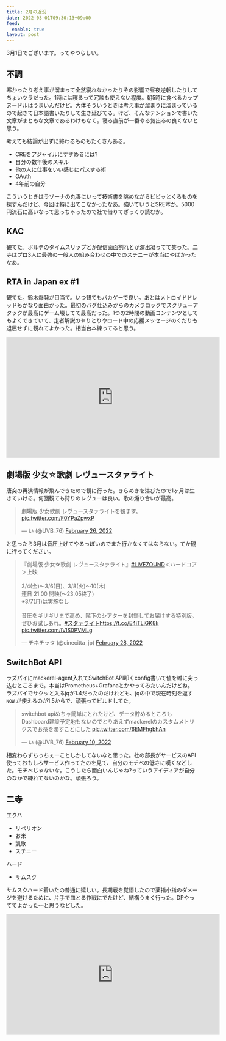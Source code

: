 ```yaml
---
title: 2月の近況
date: 2022-03-01T09:30:13+09:00
feed:
  enable: true
layout: post
---
```


3月1日でございます。ってやつらしい。

## 不調

寒かったり考え事が溜まって全然寝れなかったりその影響で昼夜逆転したりしてちょいツラだった。1時には寝るって冗談も使えない程度。朝5時に食べるカップヌードルはうまいんだけど。大体そういうときは考え事が溜まりに溜まっているので起きて日本語書いたりして生き延びてる。けど、そんなテンションで書いた文章がまともな文章であるわけもなく。寝る直前が一番やる気出るの良くないと思う。

考えても結論が出ずに終わるものもたくさんある。

- CREをアジャイルにすすめるには?
- 自分の数年後のスキル
- 他の人に仕事をいい感じにパスする術
- OAuth
- 4年前の自分

こういうときはラゾーナの丸善にいって技術書を眺めながらビビッとくるものを探すんだけど、今回は特に出てこなかったなあ。強いていうとSRE本か。5000円流石に高いなって思っちゃったので社で借りてざっくり読むか。

## KAC

観てた。ボルテのタイムスリップとか配信画面割れとか演出凝ってて笑った。二寺はプロ3人に最強の一般人の組み合わせの中でのスチニーが本当にやばかったなあ。

## RTA in Japan ex #1

観てた。鈴木爆発が目当て。いつ観てもバカゲーで良い。あとはメトロイドドレッドもかなり面白かった。最初のバグ仕込みからのカメラロックでスクリューアタックが最高にゲーム壊してて最高だった。1つの2時間の動画コンテンツとしてもよくできていて、走者解説のやりとりやロード中の応援メッセージのくだりも退屈せずに観れてよかった。相当台本練ってると思う。

<iframe width="560" height="315" src="https://www.youtube.com/embed/Rn4m4gFcBMY" title="YouTube video player" frameborder="0" allow="accelerometer; autoplay; clipboard-write; encrypted-media; gyroscope; picture-in-picture" allowfullscreen></iframe>

## 劇場版 少女☆歌劇 レヴュースタァライト

唐突の再演情報が飛んできたので観に行った。きらめきを浴びたので1ヶ月は生きていける。何回観ても狩りのレヴューは良い。歌の煽り合いが最高。

<blockquote class="twitter-tweet"><p lang="ja" dir="ltr">劇場版 少女歌劇 レヴュースタァライトを観ます。 <a href="https://t.co/F0YPaZpwxP">pic.twitter.com/F0YPaZpwxP</a></p>&mdash; い (@UVB_76) <a href="https://twitter.com/UVB_76/status/1497503672158527489?ref_src=twsrc%5Etfw">February 26, 2022</a></blockquote> <script async src="https://platform.twitter.com/widgets.js" charset="utf-8"></script>

と思ったら3月は音圧上げてやるっぽいのでまた行かなくてはならない。てか観に行ってください。

<blockquote class="twitter-tweet"><p lang="ja" dir="ltr">『劇場版 少女☆歌劇 レヴュースタァライト』<a href="https://twitter.com/hashtag/LIVEZOUND?src=hash&amp;ref_src=twsrc%5Etfw">#LIVEZOUND</a>＜ハードコア＞上映<br><br>3/4(金)～3/6(日)、3/8(火)～10(木)<br>連日 21:00 開映(～23:05終了)<br>※3/7(月)は実施なし<br><br>音圧をギリギリまで高め、階下のシアターを封鎖してお届けする特別版。ぜひお試しあれ。<a href="https://twitter.com/hashtag/%E3%82%B9%E3%82%BF%E3%82%A1%E3%83%A9%E3%82%A4%E3%83%88?src=hash&amp;ref_src=twsrc%5Etfw">#スタァライト</a><a href="https://t.co/E4iTLiGK8k">https://t.co/E4iTLiGK8k</a> <a href="https://t.co/IVIS0PVMLg">pic.twitter.com/IVIS0PVMLg</a></p>&mdash; チネチッタ (@cinecitta_jp) <a href="https://twitter.com/cinecitta_jp/status/1498259311239532549?ref_src=twsrc%5Etfw">February 28, 2022</a></blockquote> <script async src="https://platform.twitter.com/widgets.js" charset="utf-8"></script>

## SwitchBot API

ラズパイにmackerel-agent入れてSwitchBot API叩くconfig書いて値を雑に突っ込むところまで。本当はPrometheus+Grafanaとかやってみたいんだけどね。ラズパイでサクッと入るjqが1.4だったのだけれども、jqの中で現在時刻を返す `NOW` が使えるのが1.5からで、頑張ってビルドしてた。

<blockquote class="twitter-tweet"><p lang="ja" dir="ltr">switchbot apiめちゃ簡単にとれたけど、データ貯めるところもDashboard建設予定地もないのでとりあえずmackerelのカスタムメトリクスでお茶を濁すことにした <a href="https://t.co/6EMFhgbhAn">pic.twitter.com/6EMFhgbhAn</a></p>&mdash; い (@UVB_76) <a href="https://twitter.com/UVB_76/status/1491780686189297666?ref_src=twsrc%5Etfw">February 10, 2022</a></blockquote> <script async src="https://platform.twitter.com/widgets.js" charset="utf-8"></script>

相変わらずちっちぇーことしかしてないなと思った。社の部長がサービスのAPI使っておもしろサービス作ってたのを見て、自分のモチベの低さに嘆くなどした。モチベじゃないな。こうしたら面白いんじゃね?っていうアイディアが自分のなかで練れてないのかな。頑張ろう。

## 二寺

エクハ
- リベリオン
- お米
- 凱歌
- スチニー

ハード
- サムスク

サムスクハード着いたの普通に嬉しい。長期戦を覚悟したので薬指小指のダメージを避けるために、片手で皿とる作戦にでたけど、結構うまく行った。DPやっててよかった〜と思うなどした。
<iframe width="560" height="315" src="https://www.youtube.com/embed/iDkjxgT05gg" title="YouTube video player" frameborder="0" allow="accelerometer; autoplay; clipboard-write; encrypted-media; gyroscope; picture-in-picture" allowfullscreen></iframe>
